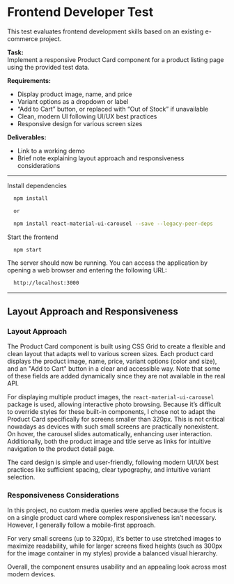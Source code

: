 # Frontend Developer Test

This test evaluates frontend development skills based on an existing e-commerce project.

**Task:**  
Implement a responsive Product Card component for a product listing page using the provided test data.

**Requirements:**  
- Display product image, name, and price  
- Variant options as a dropdown or label  
- “Add to Cart” button, or replaced with “Out of Stock” if unavailable  
- Clean, modern UI following UI/UX best practices  
- Responsive design for various screen sizes

**Deliverables:**  
- Link to a working demo
- Brief note explaining layout approach and responsiveness considerations

---

Install dependencies

```bash
  npm install

  or 

  npm install react-material-ui-carousel --save --legacy-peer-deps
```

Start the frontend

```bash
  npm start
```

The server should now be running. You can access the application by opening a web browser and entering the following URL:

```bash
  http://localhost:3000
```

---


## Layout Approach and Responsiveness

### Layout Approach

The Product Card component is built using CSS Grid to create a flexible and clean layout that adapts well to various screen sizes. Each product card displays the product image, name, price, variant options (color and size), and an "Add to Cart" button in a clear and accessible way. Note that some of these fields are added dynamically since they are not available in the real API.

For displaying multiple product images, the `react-material-ui-carousel` package is used, allowing interactive photo browsing. Because it’s difficult to override styles for these built-in components, I chose not to adapt the Product Card specifically for screens smaller than 320px. This is not critical nowadays as devices with such small screens are practically nonexistent. On hover, the carousel slides automatically, enhancing user interaction. Additionally, both the product image and title serve as links for intuitive navigation to the product detail page.

The card design is simple and user-friendly, following modern UI/UX best practices like sufficient spacing, clear typography, and intuitive variant selection.

### Responsiveness Considerations

In this project, no custom media queries were applied because the focus is on a single product card where complex responsiveness isn’t necessary. However, I generally follow a mobile-first approach.

For very small screens (up to 320px), it’s better to use stretched images to maximize readability, while for larger screens fixed heights (such as 300px for the image container in my styles) provide a balanced visual hierarchy.

Overall, the component ensures usability and an appealing look across most modern devices.

